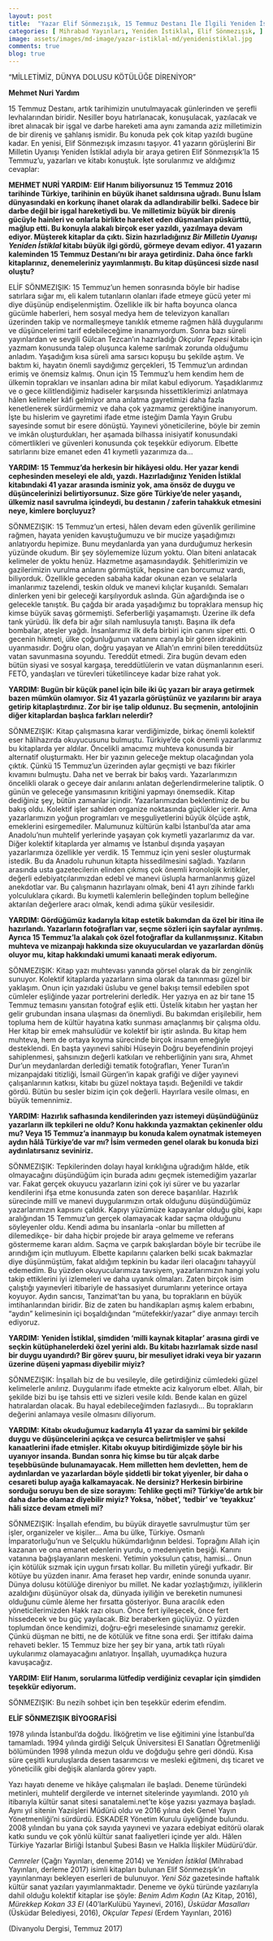 ```yaml
---
layout: post
title:  "Yazar Elif Sönmezışık, 15 Temmuz Destanı İle İlgili Yeniden İstiklal’i Anlattı"
categories: [ Mihrabad Yayınları, Yeniden İstiklal, Elif Sönmezışık, ]
image: assets/images/md-image/yazar-istiklal-md/yenidenistiklal.jpg 
comments: true
blog: true
---
```



“MİLLETİMİZ, DÜNYA DOLUSU KÖTÜLÜĞE DİRENİYOR”

**Mehmet Nuri Yardım**

15 Temmuz Destanı, artık tarihimizin unutulmayacak günlerinden ve şerefli levhalarından biridir. Nesiller boyu hatırlanacak, konuşulacak, yazılacak ve ibret alınacak bir işgal ve darbe hareketi ama aynı zamanda aziz milletimizin de bir direniş ve şahlanış ismidir. Bu konuda pek çok kitap yazıldı bugüne kadar. En yenisi, Elif Sönmezışık imzasını taşıyor. 41 yazarın görüşlerini Bir Milletin Uyanışı Yeniden İstiklal adıyla bir araya getiren Elif Sönmezışık’la 15 Temmuz’u, yazarları ve kitabı konuştuk. İşte sorularımız ve aldığımız cevaplar:

**MEHMET NURİ YARDIM: Elif Hanım biliyorsunuz 15 Temmuz 2016 tarihinde Türkiye, tarihinin en büyük ihanet saldırısına uğradı. Bunu İslam dünyasındaki en korkunç ihanet olarak da adlandırabilir belki. Sadece bir darbe değil bir işgal hareketiydi bu. Ve milletimiz büyük bir direniş gücüyle hainleri ve onlarla birlikte hareket eden düşmanları püskürttü, mağlup etti. Bu konuyla alakalı birçok eser yazıldı, yazılmaya devam ediyor. Müşterek kitaplar da çıktı. Sizin hazırladığınız  _Bir Milletin Uyanışı Yeniden İstiklal_  kitabı büyük ilgi gördü, görmeye devam ediyor. 41 yazarın kaleminden 15 Temmuz Destanı’nı bir araya getirdiniz. Daha önce farklı kitaplarınız, denemeleriniz yayımlanmıştı. Bu kitap düşüncesi sizde nasıl oluştu?**

ELİF SÖNMEZIŞIK: 15 Temmuz’un hemen sonrasında böyle bir hadise satırlara sığar mı, eli kalem tutanların olanları ifade etmeye gücü yeter mi diye düşünüp endişelenmiştim. Özellikle ilk bir hafta boyunca olanca gücümle haberleri, hem sosyal medya hem de televizyon kanalları üzerinden takip ve normalleşmeye tanıklık etmeme rağmen hâlâ duygularımı ve düşüncelerimi tarif edebileceğime inanamıyordum. Sonra bazı süreli yayınlardan ve sevgili Gülcan Tezcan’ın hazırladığı  _Okçular Tepesi_ kitabı için yazmam konusunda talep oluşunca kaleme sarılmak zorunda olduğumu anladım. Yaşadığım kısa süreli ama sarsıcı kopuşu bu şekilde aştım. Ve baktım ki, hayatın önemli saydığımız gerçekleri, 15 Temmuz’un ardından erimiş ve önemsiz kalmış. Onun için 15 Temmuz’u hem kendim hem de ülkemin toprakları ve insanları adına bir milat kabul ediyorum. Yaşadıklarımız ve o gece kilitlendiğimiz hadiseler karşısında hissettiklerimizi anlatmaya hâlen kelimeler kâfi gelmiyor ama anlatma gayretimizi daha fazla kenetlenerek sürdürmemiz ve daha çok yazmamız gerektiğine inanıyorum. İşte bu hislerim ve gayretimi ifade etme isteğim Damla Yayın Grubu sayesinde somut bir esere dönüştü. Yayınevi yöneticilerine, böyle bir zemin ve imkân oluşturdukları, her aşamada bilhassa inisiyatif konusundaki cömertlikleri ve güvenleri konusunda çok teşekkür ediyorum. Elbette satırlarını bize emanet eden 41 kıymetli yazarımıza da…

**YARDIM: 15 Temmuz’da herkesin bir hikâyesi oldu. Her yazar kendi cephesinden meseleyi ele aldı, yazdı. Hazırladığınız Yeniden İstiklal kitabındaki 41 yazar arasında isminiz yok, ama önsöz de duygu ve düşüncelerinizi belirtiyorsunuz. Size göre Türkiye’de neler yaşandı, ülkemiz nasıl savrulma içindeydi, bu destanın / zaferin tahakkuk etmesini neye, kimlere borçluyuz?**

SÖNMEZIŞIK: 15 Temmuz’un ertesi, hâlen devam eden güvenlik gerilimine rağmen, hayata yeniden kavuştuğumuzu ve bir mucize yaşadığımızı anlatıyordu hepimize. Bunu meydanlarda yan yana durduğumuz herkesin yüzünde okudum. Bir şey söylememize lüzum yoktu. Olan biteni anlatacak kelimeler de yoktu henüz. Hazmetme aşamasındaydık. Şehitlerimizin ve gazilerimizin vurulma anlarını görmüştük, hepsine can borcumuz vardı, biliyorduk. Özellikle geceden sabaha kadar okunan ezan ve selalarla imanlarımız tazelendi, teskin olduk ve manevi kılıçlar kuşanıldı. Semaları dinlerken yeni bir geleceği karşılıyorduk aslında. Gün ağardığında ise o gelecekle tanıştık. Bu çağda bir arada yaşadığımız bu topraklara mensup hiç kimse büyük savaş görmemişti. Seferberliği yaşamamıştı. Üzerine ilk defa tank yürüdü. İlk defa bir ağır silah namlusuyla tanıştı. Başına ilk defa bombalar, ateşler yağdı. İnsanlarımız ilk defa birbiri için canını siper etti. O gecenin hikmeti, ülke çoğunluğunun vatanını canıyla bir gören idrakinin uyanmasıdır. Doğru olan, doğru yaşayan ve Allah’ın emrini bilen tereddütsüz vatan savunmasına soyundu. Tereddüt etmedi. Zira bugün devam eden bütün siyasi ve sosyal kargaşa, tereddütlülerin ve vatan düşmanlarının eseri. FETÖ, yandaşları ve türevleri tüketilinceye kadar bize rahat yok.

**YARDIM: Bugün bir küçük panel için bile iki üç yazarı bir araya getirmek bazen mümkün olamıyor. Siz 41 yazarla görüştünüz ve yazılarını bir araya getirip kitaplaştırdınız. Zor bir işe talip oldunuz. Bu seçmenin, antolojinin diğer kitaplardan başlıca farkları nelerdir?**

SÖNMEZIŞIK: Kitap çalışmasına karar verdiğimizde, birkaç önemli kolektif eser hâlihazırda okuyucusunu bulmuştu. Türkiye’de çok önemli yazarlarımız bu kitaplarda yer aldılar. Öncelikli amacımız muhteva konusunda bir alternatif oluşturmaktı. Her bir yazının geleceğe mektup olacağından yola çıktık. Çünkü 15 Temmuz’un üzerinden aylar geçmişti ve bazı fikirler kıvamını bulmuştu. Daha net ve berrak bir bakış vardı. Yazarlarımızın öncelikli olarak o geceye dair anılarını anlatan değerlendirmelerine taliptik. O günün ve geleceğe yansımasının kritiğini yapmayı önemsedik. Kitap dediğiniz şey, bütün zamanlar içindir. Yazarlarımızdan beklentimiz de bu bakış oldu. Kolektif işler sahiden organize noktasında güçlükler içerir. Ama yazarlarımızın yoğun programları ve meşguliyetlerini büyük ölçüde aştık, emeklerini esirgemediler. Malumunuz kültürün kalbi İstanbul’da atar ama Anadolu’nun muhtelif yerlerinde yaşayan çok kıymetli yazarlarımız da var. Diğer kolektif kitaplarda yer almamış ve İstanbul dışında yaşayan yazarlarımıza özellikle yer verdik. 15 Temmuz için yeni sesler oluşturmak istedik. Bu da Anadolu ruhunun kitapta hissedilmesini sağladı. Yazıların arasında usta gazetecilerin elinden çıkmış çok önemli kronolojik kritikler, değerli edebiyatçılarımızdan edebî ve manevi üslupla harmanlanmış güzel anekdotlar var. Bu çalışmanın hazırlayanı olmak, beni 41 ayrı zihinde farklı yolculuklara çıkardı. Bu kıymetli kalemlerin belleğinden toplum belleğine aktarılan değerlere aracı olmak, kendi adıma şükür vesilesidir.

**YARDIM: Gördüğümüz kadarıyla kitap estetik bakımdan da özel bir itina ile hazırlandı. Yazarların fotoğrafları var, seçme sözleri için sayfalar ayrılmış. Ayrıca 15 Temmuz’la alakalı çok özel fotoğraflar da kullanmışsınız. Kitabın muhteva ve mizanpajı hakkında size okuyuculardan ve yazarlardan dönüş oluyor mu, kitap hakkındaki umumi kanaati merak ediyorum.**

SÖNMEZIŞIK: Kitap yazı muhtevası yanında görsel olarak da bir zenginlik sunuyor. Kolektif kitaplarda yazarların sima olarak da tanınması güzel bir yaklaşım. Onun için yazıdaki üslubu ve genel bakışı temsil edebilen spot cümleler eşliğinde yazar portrelerini derledik. Her yazıya en az bir tane 15 Temmuz temasını yansıtan fotoğraf eşlik etti. Üstelik kitabın her yaştan her gelir grubundan insana ulaşması da önemliydi. Bu bakımdan erişilebilir, hem topluma hem de kültür hayatına katkı sunması amaçlanmış bir çalışma oldu. Her kitap bir emek mahsulüdür ve kolektif bir iştir aslında. Bu kitap hem muhteva, hem de ortaya koyma sürecinde birçok insanın emeğiyle desteklendi. En başta yayınevi sahibi Hüseyin Doğru beyefendinin projeyi sahiplenmesi, şahsınızın değerli katkıları ve rehberliğinin yanı sıra, Ahmet Dur’un meydanlardan derlediği tematik fotoğrafları, Yener Turan’ın mizanpajdaki titizliği, İsmail Gürgen’in kapak grafiği ve diğer yayınevi çalışanlarının katkısı, kitabı bu güzel noktaya taşıdı. Beğenildi ve takdir gördü. Bütün bu sesler bizim için çok değerli. Hayırlara vesile olması, en büyük temennimiz.

**YARDIM:**  **Hazırlık safhasında kendilerinden yazı istemeyi düşündüğünüz yazarların ilk tepkileri ne oldu? Konu hakkında yazmaktan çekinenler oldu mu? Veya 15 Temmuz’a inanmayıp bu konuda kalem oynatmak istemeyen aydın hâlâ Türkiye’de var mı? İsim vermeden genel olarak bu konuda bizi aydınlatırsanız seviniriz.**

SÖNMEZIŞIK: Tepkilerinden dolayı hayal kırıklığına uğradığım hâlde, etik olmayacağını düşündüğüm için burada adını geçmek istemediğim yazarlar var. Fakat gerçek okuyucu yazarların izini çok iyi sürer ve bu yazarlar kendilerini ifşa etme konusunda zaten son derece başarılılar. Hazırlık sürecinde millî ve manevi duygularımızın ortak olduğunu düşündüğümüz yazarlarımızın kapısını çaldık. Kapıyı yüzümüze kapayanlar olduğu gibi, kapı aralığından 15 Temmuz’un gerçek olamayacak kadar saçma olduğunu söyleyenler oldu. Kendi adıma bu insanlarla -onlar bu milletten af dilemedikçe- bir daha hiçbir projede bir araya gelmeme ve referans göstermeme kararı aldım. Saçma ve çarpık bakışlardan böyle bir tecrübe ile arındığım için mutluyum. Elbette kapılarını çalarken belki sıcak bakmazlar diye düşünmüştüm, fakat aldığım tepkinin bu kadar ileri olacağını tahayyül edemedim. Bu yüzden okuyucularımıza tavsiyem, yazarlarımızın hangi yolu takip ettiklerini iyi izlemeleri ve daha uyanık olmaları. Zaten birçok isim çalıştığı yayınevleri itibariyle de hassasiyet durumlarını yeterince ortaya koyuyor. Aydın sancısı, Tanzimat’tan bu yana, bu toprakların en büyük imtihanlarından biridir. Biz de zaten bu handikapları aşmış kalem erbabını, “aydın” kelimesinin içi boşaldığından “mütefekkir/yazar” diye anmayı tercih ediyoruz.

**YARDIM:**  **Yeniden İstiklal, şimdiden ‘milli kaynak kitaplar’ arasına girdi ve seçkin kütüphanelerdeki özel yerini aldı. Bu kitabı hazırlamak sizde nasıl bir duygu uyandırdı? Bir görev şuuru, bir mesuliyet idraki veya bir yazarın üzerine düşeni yapması diyebilir miyiz?**

SÖNMEZIŞIK: İnşallah biz de bu vesileyle, dile getirdiğiniz cümledeki güzel kelimelerle anılırız. Duygularımı ifade etmekte aciz kalıyorum elbet. Allah, bir şekilde bizi bu işe tahsis etti ve sizleri vesile kıldı. Bende kalan en güzel hatıralardan olacak. Bu hayal edebileceğimden fazlasıydı… Bu toprakların değerini anlamaya vesile olmasını diliyorum.

**YARDIM:**  **Kitabı okuduğumuz kadarıyla 41 yazar da samimi bir şekilde duygu ve düşüncelerini açıkça ve cesurca belirtmişler ve şahsi kanaatlerini ifade etmişler. Kitabı okuyup bitirdiğimizde şöyle bir his uyanıyor insanda. Bundan sonra hiç kimse bu tür alçak darbe teşebbüsünde bulunamayacak. Hem milletten hem devletten, hem de aydınlardan ve yazarlardan böyle şiddetli bir tokat yiyenler, bir daha o cesareti bulup ayağa kalkamayacak. Ne dersiniz? Herkesin birbirine sorduğu soruyu ben de size sorayım: Tehlike geçti mi? Türkiye’de artık bir daha darbe olamaz diyebilir miyiz? Yoksa, ‘nöbet’, ‘tedbir’ ve ‘teyakkuz’ hâli sizce devam etmeli mi?**

SÖNMEZIŞIK: İnşallah efendim, bu büyük dirayetle savrulmuştur tüm şer işler, organizeler ve kişiler… Ama bu ülke, Türkiye. Osmanlı İmparatorluğu’nun ve Selçuklu hükümdarlığının beldesi. Toprağını Allah için kazanan ve ona emanet edenlerin yurdu, o medeniyetin beşiği. Kanını vatanına bağışlayanların meskeni. Yetimin yoksulun çatısı, hamisi… Onun için kötülük sızmak için uygun fırsatı kollar. Bu milletin yüreği yufkadır. Bir kötüye bu yüzden inanır. Ama feraset hep vardır, eninde sonunda uyanır. Dünya dolusu kötülüğe direniyor bu millet. Ne kadar yozlaştığımızı, iyiliklerin azaldığını düşünüyor olsak da, dünyada iyiliğin ve bereketin numunesi olduğunu cümle âleme her fırsatta gösteriyor. Buna aracılık eden yöneticilerimizden Hakk razı olsun. Önce fert iyileşecek, önce fert hissedecek ve bu güç yayılacak. Biz beraberken güçlüyüz. O yüzden toplumdan önce kendimizi, doğru-eğri meselesinde sınamamız gerekir. Çünkü düşman ne bitti, ne de kötülük ve fitne sona erdi. Şer ittifakı daima rehaveti bekler. 15 Temmuz bize her şey bir yana, artık tatlı rüyalı uykularımız olamayacağını anlatıyor. İnşallah, uyumadıkça huzura kavuşacağız.

**YARDIM: Elif Hanım, sorularıma lütfedip verdiğiniz cevaplar için şimdiden teşekkür ediyorum.**

SÖNMEZIŞIK: Bu nezih sohbet için ben teşekkür ederim efendim.

**ELİF SÖNMEZIŞIK BİYOGRAFİSİ**

1978 yılında İstanbul’da doğdu. İlköğretim ve lise eğitimini yine İstanbul’da tamamladı. 1994 yılında girdiği Selçuk Üniversitesi El Sanatları Öğretmenliği bölümünden 1998 yılında mezun oldu ve doğduğu şehre geri döndü. Kısa süre çeşitli kuruluşlarda desen tasarımcısı ve mesleki eğitmeni, dış ticaret ve yöneticilik gibi değişik alanlarda görev yaptı.

Yazı hayatı deneme ve hikâye çalışmaları ile başladı. Deneme türündeki metinleri, muhtelif dergilerde ve internet sitelerinde yayımlandı. 2010 yılı itibarıyla kültür sanat sitesi sanatalemi.net’te köşe yazısı yazmaya başladı. Aynı yıl sitenin Yazıişleri Müdürü oldu ve 2016 yılına dek Genel Yayın Yönetmenliği’ni sürdürdü. ESKADER Yönetim Kurulu üyeliğinde bulundu. 2008 yılından bu yana çok sayıda yayınevi ve yazara edebiyat editörü olarak katkı sundu ve çok yönlü kültür sanat faaliyetleri içinde yer aldı. Hâlen Türkiye Yazarlar Birliği İstanbul Şubesi Basın ve Halkla İlişkiler Müdürü’dür.

_Cemreler_  (Çağrı Yayınları, deneme 2014) ve  _Yeniden İstiklal_  (Mihrabad Yayınları, derleme 2017) isimli kitapları bulunan Elif Sönmezışık’ın yayınlanmayı bekleyen eserleri de bulunuyor.  _Yeni Söz_  gazetesinde haftalık kültür sanat yazıları yayımlanmaktadır. Deneme ve öykü türünde yazılarıyla dahil olduğu kolektif kitaplar ise şöyle:  _Benim Adım Kadın_  (Az Kitap, 2016),  _Mürekkep Kokan 33 El_  (40’larKulübü Yayınevi, 2016),  _Üsküdar Masalları_  (Üsküdar Belediyesi, 2016),  _Okçular Tepesi_  (Erdem Yayınları, 2016)

(Divanyolu Dergisi, Temmuz 2017)